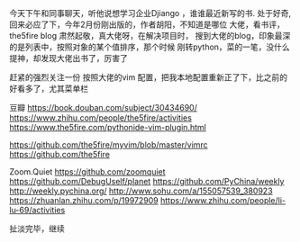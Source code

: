 
今天下午和同事聊天，听他说想学习企业Djiango ，谁谁最近新写的书.
处于好奇, 回来必应了下，今年2月份刚出版的，作者胡阳，不知道是哪位
大佬，看书评，the5fire blog 肃然起敬，真大佬呀，在解决项目时，
搜到大佬的blog，印象最深的是列表中，按照对象的某个值排序，那个时候
刚转python，菜的一笔，没什么提神，却发现大佬出书了，厉害了

赶紧的强烈关注一份
按照大佬的vim 配置，把我本地配置重新正了下，比之前的好看多了，尤其菜单栏

豆瓣
https://book.douban.com/subject/30434690/
https://www.zhihu.com/people/the5fire/activities
https://www.the5fire.com/pythonide-vim-plugin.html



https://github.com/the5fire/myvim/blob/master/vimrc
https://github.com/the5fire


Zoom.Quiet
https://github.com/zoomquiet
https://github.com/DebugUself/planet
https://github.com/PyChina/weekly
http://weekly.pychina.org/
http://www.sohu.com/a/155057539_380923
https://zhuanlan.zhihu.com/p/19972909
https://www.zhihu.com/people/li-lu-69/activities

扯淡完毕，继续
